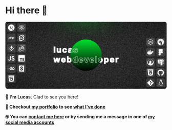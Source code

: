 # Hi there 👋

![next, react, php, svelte, sveltekit, vitest, jest, javascript, typescript, go, storybook, html, node, deno, docker, figma, firebird, postgres, css, github, git, linux](./image.webp)

🌟 **I'm Lucas.** Glad to see you here!

**🙂 Checkout [my portfolio](https://www.lucasrego.tech/) to see [what I've done](https://www.lucasrego.tech//#projects)**

**🤓 You can [contact me here](https://www.lucasrego.tech/z#contact) or by sending me a message in one of [my social media accounts](https://www.linkedin.com/in/lucasalvesregodev/)**
